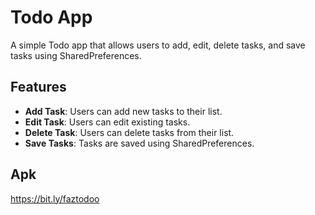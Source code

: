 # Todo App

A simple Todo app that allows users to add, edit, delete tasks, and save tasks using SharedPreferences.

## Features

- **Add Task**: Users can add new tasks to their list.
- **Edit Task**: Users can edit existing tasks.
- **Delete Task**: Users can delete tasks from their list.
- **Save Tasks**: Tasks are saved using SharedPreferences.

## Apk

https://bit.ly/faztodoo
